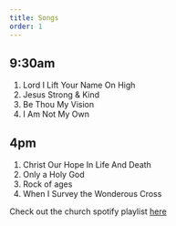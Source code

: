 ```yaml
---
title: Songs
order: 1
---
```


## 9:30am 
1. Lord I Lift Your Name On High
2. Jesus Strong & Kind
3. Be Thou My Vision
4. I Am Not My Own
   
## 4pm 
1. Christ Our Hope In Life And Death
2. Only a Holy God
3. Rock of ages
4. When I Survey the Wonderous Cross

Check out the church spotify playlist [here](https://open.spotify.com/playlist/3gh0ZKXkJBDbNEnZqJJDXj?si=0908aa3f87544643)

